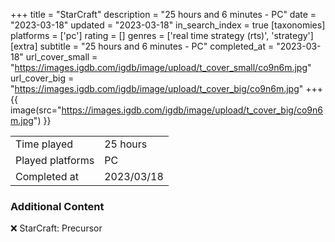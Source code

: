 +++
title = "StarCraft"
description = "25 hours and 6 minutes - PC"
date = "2023-03-18"
updated = "2023-03-18"
in_search_index = true
[taxonomies]
platforms = ['pc']
rating = []
genres = ['real time strategy (rts)', 'strategy']
[extra]
subtitle = "25 hours and 6 minutes - PC"
completed_at = "2023-03-18"
url_cover_small = "https://images.igdb.com/igdb/image/upload/t_cover_small/co9n6m.jpg"
url_cover_big = "https://images.igdb.com/igdb/image/upload/t_cover_big/co9n6m.jpg"
+++
{{ image(src="https://images.igdb.com/igdb/image/upload/t_cover_big/co9n6m.jpg") }}

|              |            |
| ------------ | ---------- |
| Time played  | 25 hours |
| Played platforms    | PC |
| Completed at | 2023/03/18 |



### Additional Content


❌ StarCraft: Precursor
